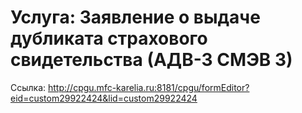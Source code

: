 # Услуга: Заявление о выдаче дубликата страхового свидетельства (АДВ-3 СМЭВ 3)

Ссылка: <http://cpgu.mfc-karelia.ru:8181/cpgu/formEditor?eid=custom29922424&lid=custom29922424>
